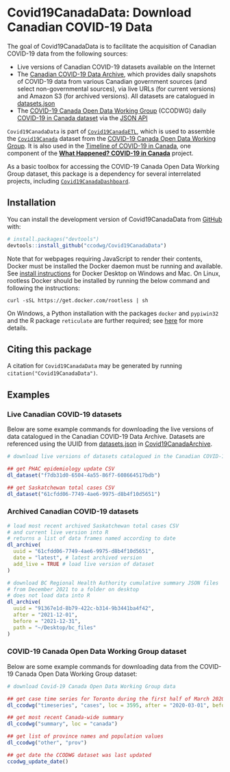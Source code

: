 
# Covid19CanadaData: Download Canadian COVID-19 Data

<!-- badges: start -->
<!-- badges: end -->

The goal of Covid19CanadaData is to facilitate the acquisition of Canadian COVID-19 data from the following sources:

* Live versions of Canadian COVID-19 datasets available on the Internet
* The [Canadian COVID-19 Data Archive](https://github.com/ccodwg/Covid19CanadaArchive), which provides daily snapshots of COVID-19 data from various Canadian government sources (and select non-governmental sources), via live URLs (for current versions) and Amazon S3 (for archived versions). All datasets are catalogued in [datasets.json](https://github.com/ccodwg/Covid19CanadaArchive/blob/master/datasets.json)
* The [COVID-19 Canada Open Data Working Group](https://opencovid.ca/) (CCODWG) daily [COVID-19 in Canada dataset](https://github.com/ccodwg/Covid19Canada) via the [JSON API](https://opencovid.ca/api/)

`Covid19CanadaData` is part of [`Covid19CanadaETL`](https://github.com/ccodwg/Covid19CanadaETL), which is used to assemble the [`Covid19Canada`](https://github.com/ccodwg/Covid19Canada) dataset from the [COVID-19 Canada Open Data Working Group](https://opencovid.ca/). It is also used in the [Timeline of COVID-19 in Canada](https://github.com/ccodwg/CovidTimelineCanada), one component of the **[What Happened? COVID-19 in Canada](https://whathappened.coronavirus.icu/)** project.

As a basic toolbox for accessing the COVID-19 Canada Open Data Working Group dataset, this package is a dependency for several interrelated projects,
including [`Covid19CanadaDashboard`](https://github.com/ccodwg/Covid19CanadaDashboard).

## Installation

You can install the development version of Covid19CanadaData from [GitHub](https://github.com/ccodwg/Covid19CanadaData) with:

``` r
# install.packages("devtools")
devtools::install_github("ccodwg/Covid19CanadaData")
```

Note that for webpages requiring JavaScript to render their contents, Docker
must be installed the Docker daemon must be running and available. See
[install instructions](https://docs.docker.com/get-docker/) for Docker Desktop
on Windows and Mac. On Linux, rootless Docker should be installed by running the
below command and following the instructions:

```
curl -sSL https://get.docker.com/rootless | sh
```

On Windows, a Python installation with the packages `docker` and `pypiwin32` and
the R package `reticulate` are further required; see [here](https://github.com/richfitz/stevedore#windows-support)
for more details.

## Citing this package

A citation for `Covid19CanadaData` may be generated by running `citation("Covid19CanadaData")`.

## Examples

### Live Canadian COVID-19 datasets

Below are some example commands for downloading the live versions of data catalogued in the Canadian COVID-19 Data Archive. Datasets are referenced using the UUID from [datasets.json](https://github.com/ccodwg/Covid19CanadaArchive/blob/master/data/datasets.json) in [Covid19CanadaArchive](https://github.com/ccodwg/Covid19CanadaArchive).

``` r
# download live versions of datasets catalogued in the Canadian COVID-19 Data Archive

## get PHAC epidemiology update CSV
dl_dataset("f7db31d0-6504-4a55-86f7-608664517bdb")

## get Saskatchewan total cases CSV
dl_dataset("61cfdd06-7749-4ae6-9975-d8b4f10d5651")
```

### Archived Canadian COVID-19 datasets

```r
# load most recent archived Saskatchewan total cases CSV
# and current live version into R
# returns a list of data frames named according to date
dl_archive(
  uuid = "61cfdd06-7749-4ae6-9975-d8b4f10d5651",
  date = "latest", # latest archived version
  add_live = TRUE # load live version of dataset
)

# download BC Regional Health Authority cumulative summary JSON files
# from December 2021 to a folder on desktop
# does not load data into R
dl_archive(
  uuid = "91367e1d-8b79-422c-b314-9b3441ba4f42",
  after = "2021-12-01",
  before = "2021-12-31",
  path = "~/Desktop/bc_files"
)
```

### COVID-19 Canada Open Data Working Group dataset

Below are some example commands for downloading data from the COVID-19 Canada Open Data Working Group dataset:

``` r
# download Covid-19 Canada Open Data Working Group data

## get case time series for Toronto during the first half of March 2020
dl_ccodwg("timeseries", "cases", loc = 3595, after = "2020-03-01", before = "2020-03-15")

## get most recent Canada-wide summary
dl_ccodwg("summary", loc = "canada")

## get list of province names and population values
dl_ccodwg("other", "prov")

## get date the CCODWG dataset was last updated
ccodwg_update_date()
```
